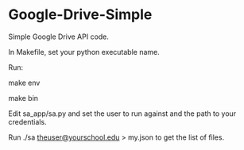 # Google-Drive-Simple
Simple Google Drive API code.

In Makefile, set your python executable name.

Run:

make env

make bin

Edit sa_app/sa.py and set the user to run against and the path to your credentials.

Run ./sa theuser@yourschool.edu > my.json  to get the list of files.
